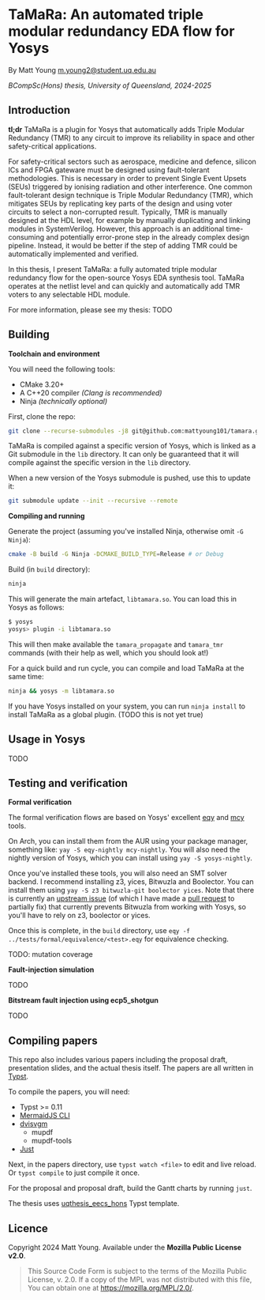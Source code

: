 # TaMaRa: An automated triple modular redundancy EDA flow for Yosys
By Matt Young <m.young2@student.uq.edu.au>

_BCompSc(Hons) thesis, University of Queensland, 2024-2025_

## Introduction
**tl;dr** TaMaRa is a plugin for Yosys that automatically adds Triple Modular Redundancy (TMR) to any circuit
to improve its reliability in space and other safety-critical applications.

For safety-critical sectors such as aerospace, medicine and defence, silicon ICs and FPGA gateware must be
designed using fault-tolerant methodologies. This is necessary in order to prevent Single Event Upsets (SEUs)
triggered by ionising radiation and other interference. One common fault-tolerant design technique is Triple
Modular Redundancy (TMR), which mitigates SEUs by replicating key parts of the design and using voter circuits
to select a non-corrupted result. Typically, TMR is manually designed at the HDL level, for example by
manually duplicating and linking modules in SystemVerilog. However, this approach is an additional
time-consuming and potentially error-prone step in the already complex design pipeline. Instead, it would be
better if the step of adding TMR could be automatically implemented and verified.

In this thesis, I present TaMaRa: a fully automated triple modular redundancy flow for the open-source Yosys
EDA synthesis tool. TaMaRa operates at the netlist level and can quickly and automatically add TMR voters to
any selectable HDL module.

For more information, please see my thesis: TODO

## Building
**Toolchain and environment**

You will need the following tools:
- CMake 3.20+
- A C++20 compiler _(Clang is recommended)_
- Ninja _(technically optional)_

First, clone the repo:

```bash
git clone --recurse-submodules -j8 git@github.com:mattyoung101/tamara.git
```

TaMaRa is compiled against a specific version of Yosys, which is linked as a Git submodule in the `lib`
directory. It can only be guaranteed that it will compile against the specific version in the `lib` directory.

When a new version of the Yosys submodule is pushed, use this to update it:

```bash
git submodule update --init --recursive --remote
```

**Compiling and running**

Generate the project (assuming you've installed Ninja, otherwise omit `-G Ninja`):

```bash
cmake -B build -G Ninja -DCMAKE_BUILD_TYPE=Release # or Debug
```

Build (in `build` directory):

```bash
ninja
```

This will generate the main artefact, `libtamara.so`. You can load this in Yosys as follows:

```bash
$ yosys
yosys> plugin -i libtamara.so
```

This will then make available the `tamara_propagate` and `tamara_tmr` commands (with their help as well, which
you should look at!)

For a quick build and run cycle, you can compile and load TaMaRa at the same time:

```bash
ninja && yosys -m libtamara.so
```

If you have Yosys installed on your system, you can run `ninja install` to install TaMaRa as a global plugin.
(TODO this is not yet true)

## Usage in Yosys
TODO

## Testing and verification
**Formal verification**

The formal verification flows are based on Yosys' excellent [eqy](https://github.com/YosysHQ/eqy) and
[mcy](https://github.com/YosysHQ/mcy) tools.

On Arch, you can install them from the AUR using your package manager, something like: `yay -S eqy-nightly
mcy-nightly`. You will also need the nightly version of Yosys, which you can install using `yay -S
yosys-nightly`.

Once you've installed these tools, you will also need an SMT solver backend. I recommend installing z3, yices,
Bitwuzla and Boolector. You can install them using `yay -S z3 bitwuzla-git boolector yices`. Note that there
is currently an [upstream issue](https://github.com/YosysHQ/oss-cad-suite-build/issues/87) (of which I have
made a [pull request](https://github.com/YosysHQ/yosys/pull/4589) to partially fix) that currently prevents
Bitwuzla from working with Yosys, so you'll have to rely on z3, boolector or yices.

Once this is complete, in the `build` directory, use `eqy -f ../tests/formal/equivalence/<test>.eqy` for
equivalence checking.

TODO: mutation coverage

**Fault-injection simulation**

TODO

**Bitstream fault injection using ecp5_shotgun**

TODO

## Compiling papers
This repo also includes various papers including the proposal draft, presentation slides, and the actual
thesis itself. The papers are all written in [Typst](https://github.com/typst/typst).

To compile the papers, you will need:
- Typst >= 0.11
- [MermaidJS CLI](https://github.com/mermaid-js/mermaid-cli)
- [dvisvgm](https://github.com/mgieseki/dvisvgm)
    - mupdf
    - mupdf-tools
- [Just](https://github.com/casey/just)

Next, in the papers directory, use `typst watch <file>` to edit and live reload. Or `typst compile` to just
compile it once.

For the proposal and proposal draft, build the Gantt charts by running `just`.

The thesis uses [uqthesis_eecs_hons](https://github.com/mattyoung101/uqthesis_eecs_hons) Typst template.

## Licence
Copyright 2024 Matt Young. Available under the **Mozilla Public License v2.0**.

> This Source Code Form is subject to the terms of the Mozilla Public
> License, v. 2.0. If a copy of the MPL was not distributed with this
> file, You can obtain one at https://mozilla.org/MPL/2.0/.

